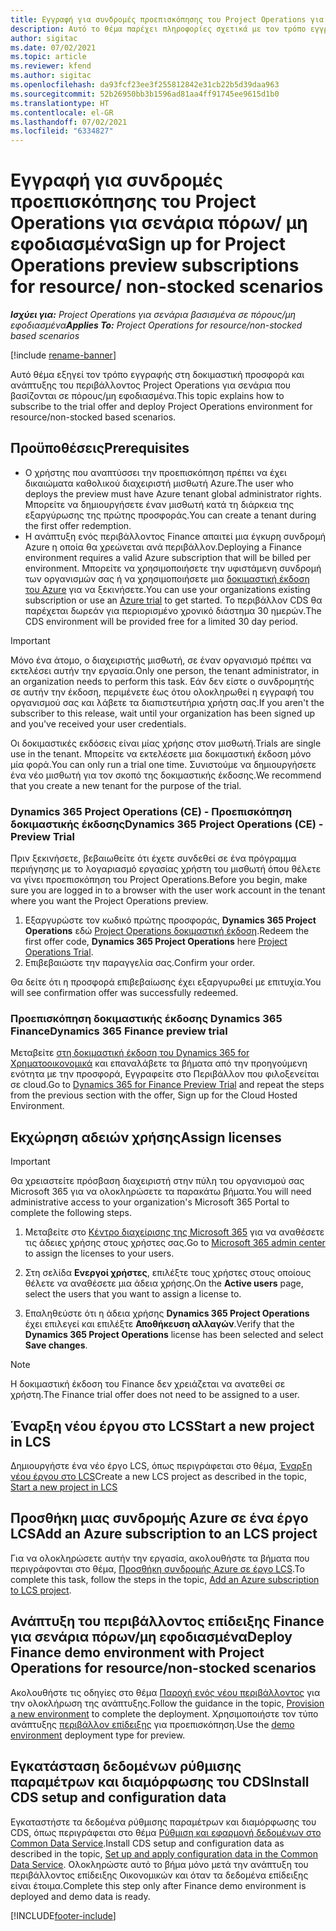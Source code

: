```yaml
---
title: Εγγραφή για συνδρομές προεπισκόπησης του Project Operations για σενάρια πόρων/ μη εφοδιασμένα
description: Αυτό το θέμα παρέχει πληροφορίες σχετικά με τον τρόπο εγγραφής και ανάπτυξης του Project Operations για σενάρια βασισμένα σε πόρους/μη εφοδιασμένα.
author: sigitac
ms.date: 07/02/2021
ms.topic: article
ms.reviewer: kfend
ms.author: sigitac
ms.openlocfilehash: da93fcf23ee3f255812842e31cb22b5d39daa963
ms.sourcegitcommit: 52b26950bb3b1596ad81aa4ff91745ee9615d1b0
ms.translationtype: HT
ms.contentlocale: el-GR
ms.lasthandoff: 07/02/2021
ms.locfileid: "6334827"
---
```

# <a name="sign-up-for-project-operations-preview-subscriptions-for-resource-non-stocked-scenarios"></a><span data-ttu-id="7096d-103">Εγγραφή για συνδρομές προεπισκόπησης του Project Operations για σενάρια πόρων/ μη εφοδιασμένα</span><span class="sxs-lookup"><span data-stu-id="7096d-103">Sign up for Project Operations preview subscriptions for resource/ non-stocked scenarios</span></span>

<span data-ttu-id="7096d-104">_**Ισχύει για:** Project Operations για σενάρια βασισμένα σε πόρους/μη εφοδιασμένα_</span><span class="sxs-lookup"><span data-stu-id="7096d-104">_**Applies To:** Project Operations for resource/non-stocked based scenarios_</span></span>

[!include [rename-banner](~/includes/cc-data-platform-banner.md)]

<span data-ttu-id="7096d-105">Αυτό θέμα εξηγεί τον τρόπο εγγραφής στη δοκιμαστική προσφορά και ανάπτυξης του περιβάλλοντος Project Operations για σενάρια που βασίζονται σε πόρους/μη εφοδιασμένα.</span><span class="sxs-lookup"><span data-stu-id="7096d-105">This topic explains how to subscribe to the trial offer and deploy Project Operations environment for resource/non-stocked based scenarios.</span></span>

## <a name="prerequisites"></a><span data-ttu-id="7096d-106">Προϋποθέσεις</span><span class="sxs-lookup"><span data-stu-id="7096d-106">Prerequisites</span></span>
- <span data-ttu-id="7096d-107">Ο χρήστης που αναπτύσσει την προεπισκόπηση πρέπει να έχει δικαιώματα καθολικού διαχειριστή μισθωτή Azure.</span><span class="sxs-lookup"><span data-stu-id="7096d-107">The user who deploys the preview must have Azure tenant global administrator rights.</span></span> <span data-ttu-id="7096d-108">Μπορείτε να δημιουργήσετε έναν μισθωτή κατά τη διάρκεια της εξαργύρωσης της πρώτης προσφοράς.</span><span class="sxs-lookup"><span data-stu-id="7096d-108">You can create a tenant during the first offer redemption.</span></span> 
- <span data-ttu-id="7096d-109">Η ανάπτυξη ενός περιβάλλοντος Finance απαιτεί μια έγκυρη συνδρομή Azure η οποία θα χρεώνεται ανά περιβάλλον.</span><span class="sxs-lookup"><span data-stu-id="7096d-109">Deploying a Finance environment requires a valid Azure subscription that will be billed per environment.</span></span> <span data-ttu-id="7096d-110">Μπορείτε να χρησιμοποιήσετε την υφιστάμενη συνδρομή των οργανισμών σας ή να χρησιμοποιήσετε μια [δοκιμαστική έκδοση του Azure](https://azure.microsoft.com/en-us/free/) για να ξεκινήσετε.</span><span class="sxs-lookup"><span data-stu-id="7096d-110">You can use your organizations existing subscription or use an [Azure trial](https://azure.microsoft.com/en-us/free/) to get started.</span></span> <span data-ttu-id="7096d-111">Το περιβάλλον CDS θα παρέχεται δωρεάν για περιορισμένο χρονικό διάστημα 30 ημερών.</span><span class="sxs-lookup"><span data-stu-id="7096d-111">The CDS environment will be provided free for a limited 30 day period.</span></span>

> [!IMPORTANT]
> <span data-ttu-id="7096d-112">Μόνο ένα άτομο, ο διαχειριστής μισθωτή, σε έναν οργανισμό πρέπει να εκτελέσει αυτήν την εργασία.</span><span class="sxs-lookup"><span data-stu-id="7096d-112">Only one person, the tenant administrator, in an organization needs to perform this task.</span></span> <span data-ttu-id="7096d-113">Εάν δεν είστε ο συνδρομητής σε αυτήν την έκδοση, περιμένετε έως ότου ολοκληρωθεί η εγγραφή του οργανισμού σας και λάβετε τα διαπιστευτήρια χρήστη σας.</span><span class="sxs-lookup"><span data-stu-id="7096d-113">If you aren't the subscriber to this release, wait until your organization has been signed up and you've received your user credentials.</span></span>
> 
> <span data-ttu-id="7096d-114">Οι δοκιμαστικές εκδόσεις είναι μίας χρήσης στον μισθωτή.</span><span class="sxs-lookup"><span data-stu-id="7096d-114">Trials are single use in the tenant.</span></span> <span data-ttu-id="7096d-115">Μπορείτε να εκτελέσετε μια δοκιμαστική έκδοση μόνο μία φορά.</span><span class="sxs-lookup"><span data-stu-id="7096d-115">You can only run a trial one time.</span></span> <span data-ttu-id="7096d-116">Συνιστούμε να δημιουργήσετε ένα νέο μισθωτή για τον σκοπό της δοκιμαστικής έκδοσης.</span><span class="sxs-lookup"><span data-stu-id="7096d-116">We recommend that you create a new tenant for the purpose of the trial.</span></span>


### <a name="dynamics-365-project-operations-ce---preview-trial"></a><span data-ttu-id="7096d-117">Dynamics 365 Project Operations (CE) - Προεπισκόπηση δοκιμαστικής έκδοσης</span><span class="sxs-lookup"><span data-stu-id="7096d-117">Dynamics 365 Project Operations (CE) - Preview Trial</span></span> 

<span data-ttu-id="7096d-118">Πριν ξεκινήσετε, βεβαιωθείτε ότι έχετε συνδεθεί σε ένα πρόγραμμα περιήγησης με το λογαριασμό εργασίας χρήστη του μισθωτή όπου θέλετε να γίνει προεπισκόπηση του Project Operations.</span><span class="sxs-lookup"><span data-stu-id="7096d-118">Before you begin, make sure you are logged in to a browser with the user work account in the tenant where you want the Project Operations preview.</span></span>

1. <span data-ttu-id="7096d-119">Εξαργυρώστε τον κωδικό πρώτης προσφοράς, **Dynamics 365 Project Operations** εδώ [Project Operations δοκιμαστική έκδοση](https://aka.ms/try-po).</span><span class="sxs-lookup"><span data-stu-id="7096d-119">Redeem the first offer code, **Dynamics 365 Project Operations** here [Project Operations Trial](https://aka.ms/try-po).</span></span>
2. <span data-ttu-id="7096d-120">Επιβεβαιώστε την παραγγελία σας.</span><span class="sxs-lookup"><span data-stu-id="7096d-120">Confirm your order.</span></span>

  <span data-ttu-id="7096d-121">Θα δείτε ότι η προσφορά επιβεβαίωσης έχει εξαργυρωθεί με επιτυχία.</span><span class="sxs-lookup"><span data-stu-id="7096d-121">You will see confirmation offer was successfully redeemed.</span></span>

### <a name="dynamics-365-finance-preview-trial"></a><span data-ttu-id="7096d-122">Προεπισκόπηση δοκιμαστικής έκδοσης Dynamics 365 Finance</span><span class="sxs-lookup"><span data-stu-id="7096d-122">Dynamics 365 Finance preview trial</span></span>

<span data-ttu-id="7096d-123">Μεταβείτε [στη δοκιμαστική έκδοση του Dynamics 365 for Χρηματοοικονομικά](https://aka.ms/trypoche) και επαναλάβετε τα βήματα από την προηγούμενη ενότητα με την προσφορά, Εγγραφείτε στο Περιβάλλον που φιλοξενείται σε cloud.</span><span class="sxs-lookup"><span data-stu-id="7096d-123">Go to [Dynamics 365 for Finance Preview Trial](https://aka.ms/trypoche) and repeat the steps from the previous section with the offer, Sign up for the Cloud Hosted Environment.</span></span>  

## <a name="assign-licenses"></a><span data-ttu-id="7096d-124">Εκχώρηση αδειών χρήσης</span><span class="sxs-lookup"><span data-stu-id="7096d-124">Assign licenses</span></span>

> [!IMPORTANT]
> <span data-ttu-id="7096d-125">Θα χρειαστείτε πρόσβαση διαχειριστή στην πύλη του οργανισμού σας Microsoft 365 για να ολοκληρώσετε τα παρακάτω βήματα.</span><span class="sxs-lookup"><span data-stu-id="7096d-125">You will need administrative access to your organization's Microsoft 365 Portal to complete the following steps.</span></span>

1. <span data-ttu-id="7096d-126">Μεταβείτε στο [Κέντρο διαχείρισης της Microsoft 365](https://portal.office.com/) για να αναθέσετε τις άδειες χρήσης στους χρήστες σας.</span><span class="sxs-lookup"><span data-stu-id="7096d-126">Go to [Microsoft 365 admin center](https://portal.office.com/) to assign the licenses to your users.</span></span>

2. <span data-ttu-id="7096d-127">Στη σελίδα **Ενεργοί χρήστες**, επιλέξτε τους χρήστες στους οποίους θέλετε να αναθέσετε μια άδεια χρήσης.</span><span class="sxs-lookup"><span data-stu-id="7096d-127">On the **Active users** page, select the users that you want to assign a license to.</span></span>

3. <span data-ttu-id="7096d-128">Επαληθεύστε ότι η άδεια χρήσης **Dynamics 365 Project Operations** έχει επιλεγεί και επιλέξτε **Αποθήκευση αλλαγών**.</span><span class="sxs-lookup"><span data-stu-id="7096d-128">Verify that the **Dynamics 365 Project Operations** license has been selected and select **Save changes**.</span></span>

> [!NOTE]
> <span data-ttu-id="7096d-129">Η δοκιμαστική έκδοση του Finance δεν χρειάζεται να ανατεθεί σε χρήστη.</span><span class="sxs-lookup"><span data-stu-id="7096d-129">The Finance trial offer does not need to be assigned to a user.</span></span>

## <a name="start-a-new-project-in-lcs"></a><span data-ttu-id="7096d-130">Έναρξη νέου έργου στο LCS</span><span class="sxs-lookup"><span data-stu-id="7096d-130">Start a new project in LCS</span></span>

<span data-ttu-id="7096d-131">Δημιουργήστε ένα νέο έργο LCS, όπως περιγράφεται στο θέμα, [Έναρξη νέου έργου στο LCS](create-lcs-project.md)</span><span class="sxs-lookup"><span data-stu-id="7096d-131">Create a new LCS project as described in the topic, [Start a new project in LCS](create-lcs-project.md)</span></span>

## <a name="add-an-azure-subscription-to-an-lcs-project"></a><span data-ttu-id="7096d-132">Προσθήκη μιας συνδρομής Azure σε ένα έργο LCS</span><span class="sxs-lookup"><span data-stu-id="7096d-132">Add an Azure subscription to an LCS project</span></span>

<span data-ttu-id="7096d-133">Για να ολοκληρώσετε αυτήν την εργασία, ακολουθήστε τα βήματα που περιγράφονται στο θέμα, [Προσθήκη συνδρομής Azure σε έργο LCS](resource-add-azure-subscription-lcs-project.md).</span><span class="sxs-lookup"><span data-stu-id="7096d-133">To complete this task, follow the steps in the topic, [Add an Azure subscription to LCS project](resource-add-azure-subscription-lcs-project.md).</span></span>

## <a name="deploy-finance-demo-environment-with-project-operations-for-resourcenon-stocked-scenarios"></a><span data-ttu-id="7096d-134">Ανάπτυξη του περιβάλλοντος επίδειξης Finance για σενάρια πόρων/μη εφοδιασμένα</span><span class="sxs-lookup"><span data-stu-id="7096d-134">Deploy Finance demo environment with Project Operations for resource/non-stocked scenarios</span></span>

<span data-ttu-id="7096d-135">Ακολουθήστε τις οδηγίες στο θέμα [Παροχή ενός νέου περιβάλλοντος](resource-provision-new-environment.md) για την ολοκλήρωση της ανάπτυξης.</span><span class="sxs-lookup"><span data-stu-id="7096d-135">Follow the guidance in the topic, [Provision a new environment](resource-provision-new-environment.md) to complete the deployment.</span></span> <span data-ttu-id="7096d-136">Χρησιμοποιήστε τον τύπο ανάπτυξης [περιβάλλον επίδειξης](/dynamics365/fin-ops-core/dev-itpro/deployment/deploy-demo-environment) για προεπισκόπηση.</span><span class="sxs-lookup"><span data-stu-id="7096d-136">Use the [demo environment](/dynamics365/fin-ops-core/dev-itpro/deployment/deploy-demo-environment) deployment type for preview.</span></span> 

## <a name="install-cds-setup-and-configuration-data"></a><span data-ttu-id="7096d-137">Εγκατάσταση δεδομένων ρύθμισης παραμέτρων και διαμόρφωσης του CDS</span><span class="sxs-lookup"><span data-stu-id="7096d-137">Install CDS setup and configuration data</span></span>

<span data-ttu-id="7096d-138">Εγκαταστήστε τα δεδομένα ρύθμισης παραμέτρων και διαμόρφωσης του CDS, όπως περιγράφεται στο θέμα [Ρύθμιση και εφαρμογή δεδομένων στο Common Data Service](resource-apply-pro-setup-config-data.md).</span><span class="sxs-lookup"><span data-stu-id="7096d-138">Install CDS setup and configuration data as described in the topic, [Set up and apply configuration data in the Common Data Service](resource-apply-pro-setup-config-data.md).</span></span>
<span data-ttu-id="7096d-139">Ολοκληρώστε αυτό το βήμα μόνο μετά την ανάπτυξη του περιβάλλοντος επίδειξης Οικονομικών και όταν τα δεδομένα επίδειξης είναι έτοιμα.</span><span class="sxs-lookup"><span data-stu-id="7096d-139">Complete this step only after Finance demo environment is deployed and demo data is ready.</span></span>


[!INCLUDE[footer-include](../includes/footer-banner.md)]

